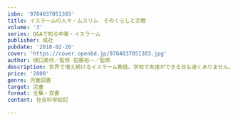 ```yaml
---
isbn: '9784037051303'
title: イスラームの人々・ムスリム　そのくらしと宗教
volume: '3'
series: Q&Aで知る中東・イスラーム
publisher: 成社
pubdate: '2018-02-20'
cover: 'https://cover.openbd.jp/9784037051303.jpg'
author: 樋口美作／監修 佐藤裕一／監修
description: 世界で増え続けるイスラーム教徒。学校で友達ができる日も遠くありません。どんな習慣でどんなくらしなの？　丁寧に紹介しま。
price: '2800'
genre: 児童図書
target: 児童
format: 全集・双書
content: 社会科学総記

---
```

